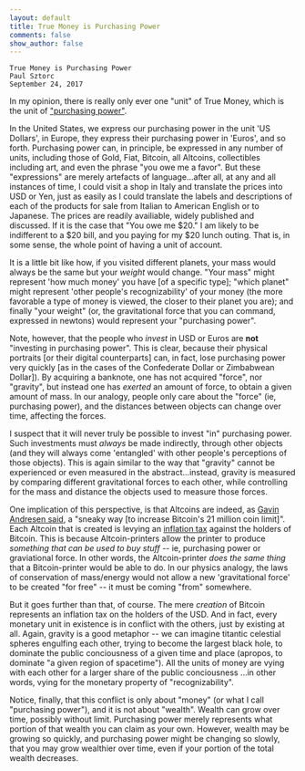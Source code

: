 ```yaml
---
layout: default
title: True Money is Purchasing Power
comments: false
show_author: false
---
```


    True Money is Purchasing Power
	Paul Sztorc
	September 24, 2017


In my opinion, there is really only ever one "unit" of True Money, which is the unit of ["purchasing power"](https://en.wikipedia.org/wiki/Purchasing_power).

In the United States, we express our purchasing power in the unit 'US Dollars', in Europe, they express their purchasing power in 'Euros', and so forth. Purchasing power can, in principle, be expressed in any number of units, including those of Gold, Fiat, Bitcoin, all Altcoins, collectibles including art, and even the phrase "you owe me a favor". But these "expressions" are merely artefacts of language...after all, at any and all instances of time, I could visit a shop in Italy and translate the prices into USD or Yen, just as easily as I could translate the labels and descriptions of each of the products for sale from Italian to American English or to Japanese. The prices are readily availiable, widely published and discussed. If it is the case that "You owe me $20." I am likely to be indifferent to a $20 bill, and you paying for my $20 lunch outing. That is, in some sense, the whole point of having a unit of account. 

It is a little bit like how, if you visited different planets, your mass would always be the same but your *weight* would change. "Your mass" might represent 'how much money' you have [of a specific type]; "which planet" might represent 'other people's recognizability' of your money (the more favorable a type of money is viewed, the closer to their planet you are); and finally "your weight" (or, the gravitational force that you can command, expressed in newtons) would represent your "purchasing power".

Note, however, that the people who *invest* in USD or Euros are **not** "investing in purchasing power". This is clear, because their physical portraits [or their digital counterparts] can, in fact, lose purchasing power very quickly [as in the cases of the Confederate Dollar or Zimbabwean Dollar]). By acquiring a banknote, one has not acquired "force", nor "gravity", but instead one has *exerted* an amount of force, to obtain a given amount of mass. In our analogy, people only care about the "force" (ie, purchasing power), and the distances between objects can change over time, affecting the forces.

I suspect that it will never truly be possible to invest "in" purchasing power. Such investments must *always* be made indirectly, through other objects (and they will always come 'entangled' with other people's perceptions of those objects). This is again similar to the way that "gravity" cannot be experienced or even measured in the abstract...instead, gravity is measured by comparing different gravitational forces to each other, while controlling for the mass and distance the objects used to measure those forces.

One implication of this perspective, is that Altcoins are indeed, as [Gavin Andresen said](https://www.coingecko.com/buzz/gavin-andresen-ethereum-rise-warning-to-bitcoin), a "sneaky way [to increase Bitcoin's 21 million coin limit]". Each Altcoin that is created is levying an [inflation tax](https://en.wikipedia.org/wiki/Seigniorage#Seigniorage_as_a_tax) against the holders of Bitcoin. This is because Altcoin-printers allow the printer to produce *something that can be used to buy stuff* -- ie, purchasing power or graviational force. In other words, the Altcoin-printer *does the same thing* that a Bitcoin-printer would be able to do. In our physics analogy, the laws of conservation of mass/energy would not allow a new 'gravitational force' to be created "for free" -- it must be coming "from" somewhere.

But it goes further than that, of course. The mere *creation* of Bitcoin represents an inflation tax on the holders of the USD. And in fact, every monetary unit in existence is in conflict with the others, just by existing at all. Again, gravity is a good metaphor -- we can imagine titantic celestial spheres engulfing each other, trying to become the largest black hole, to dominate the public conciousness of a given time and place (apropos, to dominate "a given region of spacetime"). All the units of money are vying with each other for a larger share of the public conciousness ...in other words, vying for the monetary property of "recognizability".

Notice, finally, that this conflict is only about "money" (or what I call "purchasing power"), and it is not about "wealth". Wealth can grow over time, possibly without limit. Purchasing power merely represents what portion of that wealth you can claim as your own. However, wealth may be growing so quickly, and purchasing power might be changing so slowly, that you may grow wealthier over time, even if your portion of the total wealth decreases.


<!--
cut, too confusing:

The analogy is not perfect (no analogy is) but it may be helpful to consider the following:

1. Gravitational Force = Purchasing Power = True Money ; can't invest in it directly.
2. Mass = Quantity of Gold [or USD, or art] = specific instantiation of money; you *can* invest in this.3. Distance = Perception of one money relative to another (eg, distance from Earth to Mars might represent the opinions of ... )
4. Creating a new form of money = teleporting a given amount of mass to a new location, creating a new planet.
5. Comparing two monies (say comparing the USD to BTC) = measuring the distance between the USD_Planet and the Bitcoin_Planet. 
-->
